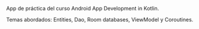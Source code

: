 App de práctica del curso Android App Development in Kotlin.

Temas abordados: Entities, Dao, Room databases, ViewModel y Coroutines.

